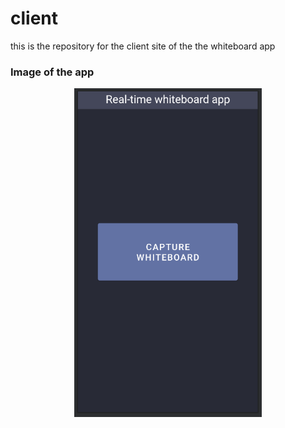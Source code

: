 # client

this is the repository for the client site of the the whiteboard app

### Image of the app
<p align="center">
  <img src="./readmeImages/appStart.png" width="300" />
</p>
